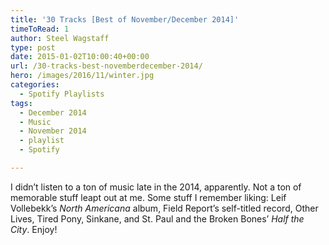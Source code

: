 ```yaml
---
title: '30 Tracks [Best of November/December 2014]'
timeToRead: 1 
author: Steel Wagstaff
type: post
date: 2015-01-02T10:00:40+00:00
url: /30-tracks-best-novemberdecember-2014/
hero: /images/2016/11/winter.jpg
categories:
  - Spotify Playlists
tags:
  - December 2014
  - Music
  - November 2014
  - playlist
  - Spotify

---
```

I didn&#8217;t listen to a ton of music late in the 2014, apparently. Not a ton of memorable stuff leapt out at me. Some stuff I remember liking: Leif Vollebekk&#8217;s _North Americana_ album, Field Report&#8217;s self-titled record, Other Lives, Tired Pony, Sinkane, and St. Paul and the Broken Bones&#8217; _Half the City_. Enjoy!